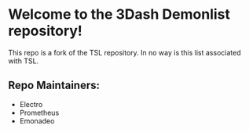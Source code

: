 # Welcome to the 3Dash Demonlist repository!

This repo is a fork of the TSL repository. In no way is this list associated with TSL.


## Repo Maintainers:

- Electro
- Prometheus
- Emonadeo
